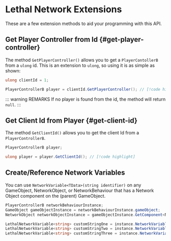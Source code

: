 ﻿---
prev: false
next: false
description: Extension Methods for LethalNetworkAPI
---

# Lethal Network Extensions

These are a few extension methods to aid your programming with this API.

## Get Player Controller from Id {#get-player-controller}

The method `GetPlayerController()` allows you to get a `PlayerContollerB` from a `ulong` id. This is an extension to `ulong`, so using it is as simple as shown:

```csharp
ulong clientId = 1;

PlayerControllerB player = clientId.GetPlayerController(); // [!code highlight]
```

::: warning REMARKS
If no player is found from the id, the method will return `null`.
:::

## Get Client Id from Player {#get-client-id}

The method `GetClientId()` allows you to get the client Id from a `PlayerControllerB`.

```csharp
PlayerControllerB player;

ulong player = player.GetClientId(); // [!code highlight]
```

## Create/Reference Network Variables

You can use `NetworkVariable<TData>(string identifier)` on any GameObject, NetworkObject, or NetworkBehaviour that has a Network Object component on the (parent) GameObject.

```csharp
PlayerControllerB networkBehaviourInstance;
GameObject gameObjectInstance = networkBehaviourInstance.gameObject;
NetworkObject networkObjectInstance = gameObjectInstance.GetComponent<NetworkObject>();

LethalNetworkVariable<string> customStringOne = instance.NetworkVariable<string>("customString");
LethalNetworkVariable<string> customStringTwo = instance.NetworkVariable<string>("customString");
LethalNetworkVariable<string> customStringThree = instance.NetworkVariable<string>("customString");
```